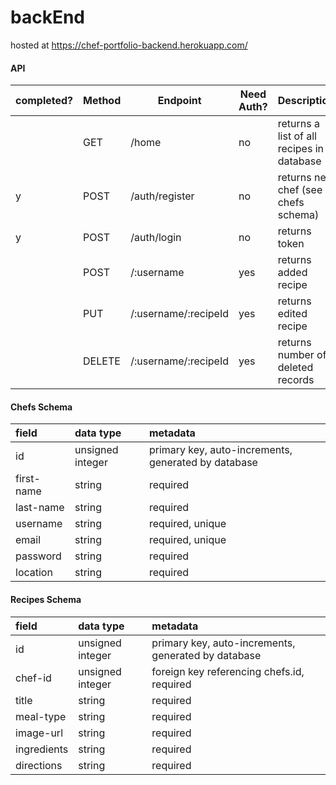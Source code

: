 # backEnd

hosted at
https://chef-portfolio-backend.herokuapp.com/

#### API

| completed? | Method | Endpoint             | Need Auth? | Description                               |
| ---------- | ------ | -------------------- | ---------- | ----------------------------------------- |
|            | GET    | /home                | no         | returns a list of all recipes in database |
| y          | POST   | /auth/register       | no         | returns new chef (see chefs schema)       |
| y          | POST   | /auth/login          | no         | returns token                             |
|            | POST   | /:username           | yes        | returns added recipe                      |
|            | PUT    | /:username/:recipeId | yes        | returns edited recipe                     |
|            | DELETE | /:username/:recipeId | yes        | returns number of deleted records         |

#### Chefs Schema

| field      | data type        | metadata                                            |
| :--------- | :--------------- | :-------------------------------------------------- |
| id         | unsigned integer | primary key, auto-increments, generated by database |
| first-name | string           | required                                            |
| last-name  | string           | required                                            |
| username   | string           | required, unique                                    |
| email      | string           | required, unique                                    |
| password   | string           | required                                            |
| location   | string           | required                                            |

#### Recipes Schema

| field       | data type        | metadata                                            |
| :---------- | :--------------- | :-------------------------------------------------- |
| id          | unsigned integer | primary key, auto-increments, generated by database |
| chef-id     | unsigned integer | foreign key referencing chefs.id, required          |
| title       | string           | required                                            |
| meal-type   | string           | required                                            |
| image-url   | string           | required                                            |
| ingredients | string           | required                                            |
| directions  | string           | required                                            |
